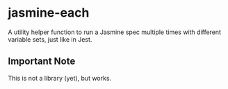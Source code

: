 # jasmine-each
A utility helper function to run a Jasmine spec multiple times with different variable sets, just like in Jest.

## Important Note
This is not a library (yet), but works.
